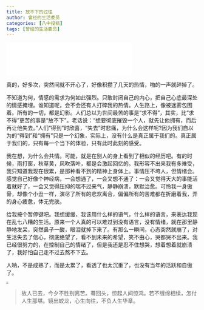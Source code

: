 ```yaml
---
title: 放不下的过往
author: 曾经的生活委员
categories: [八中投稿]
tags: [曾经的生活委员]
---
```

<iframe frameborder="no" border="0" marginwidth="0" marginheight="0" width=330 height=86 src="//music.163.com/outchain/player?type=2&id=29827488&auto=0&height=66"></iframe>

真的，好多次，突然间就不开心了，好像积攒了几天的热情，啪的一声就碎掉了。

不知道为何，情感的需求为何如此强烈。只敢封闭自己的内心，把自己心底最深处的情感掩埋。谁知道呢，会不会还有人打碎我的热情。人生路上，像被迷雾包围着。所有的一切，都是幻影。人们总以为世间最苦的事是“求不得”，其实，比“求不得”更苦的事是“放不下”。老话说：“想要彻底摧毁一个人，就先让他拥有，而后再让他失去。”人们“得到”时欣喜，“失去”时悲痛，为什么会这样呢?因为我们自以为的“得到”和“拥有”只是一个幻象，实际上，没有什么是真正属于我们的。真正属于我们的，只有每一个当下的体验，只有此时此刻的感受。

我在想，为什么会共情。可能，就是在别人的身上看到了相似的经历吧。有的时候，雨打窗，秋草黄，风吹落叶，都是会激起回忆的。我形容不出来我有多难受，我只知道我现在很累，是那种看不到的精神上身体上。事情压不垮人，但情绪会。感觉自己好像个神经病，一会想通了，一会又想不通了：一会又觉得天大的事能活着就好了，一会又觉得压抑的喘不过来气，静静崩溃，默默治愈。可怜我一身傲骨，却像个小丑一样，演尽了所有的悲欢离合，偏偏所有的苦难都在折磨着我，弄的身心疲惫，体无完肤。

给我按个暂停键吧。我想缓缓，我该用什么样的语气，什么样的语言，来表达我现在乱七八糟的生活。原来一个人真的可以难过到没有语言，没有情绪，就在那里静静地发呆，突然鼻子一酸，眼泪就掉下来了。有那么一瞬间，心态突然就崩了，对生活失去了信心，彻底绝望了，看不到未来的希望，笑不由心，哭都哭不出来。我已经很努力的，在控制自己的情绪了，但是我还是忍不住想哭，想着想着就崩溃了，我好怕自己走不过去熬不下去。

人呐，不是成熟了，而是太累了，看透了也太沉重了，也没有当年的活跃和自傲了。

<img src="https://s1.ax1x.com/2023/07/23/pCLpKRP.jpg" style="zoom: 33%;" />

> 故人已去，今夕不胜别离苦。蓦回头，惊起人间惊鸿。若不缠绵相续，怎付人生那堪。镜出蛟龙，心生向往，不负人生华章。